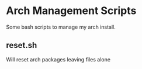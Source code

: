# Arch Management Scripts

Some bash scripts to manage my arch install.

## reset.sh

Will reset arch packages leaving files alone
